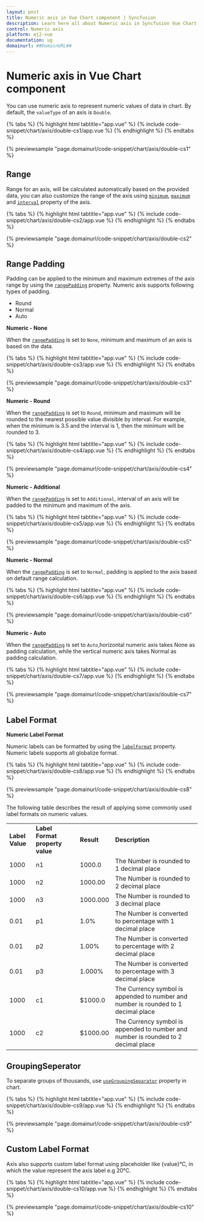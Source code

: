 ```yaml
---
layout: post
title: Numeric axis in Vue Chart component | Syncfusion
description: Learn here all about Numeric axis in Syncfusion Vue Chart component of Syncfusion Essential JS 2 and more.
control: Numeric axis 
platform: ej2-vue
documentation: ug
domainurl: ##DomainURL##
---
```


<!-- markdownlint-disable MD036 -->

# Numeric axis in Vue Chart component

You can use numeric axis to represent numeric values of data in chart. By default, the `valueType` of an axis is `Double`.

{% tabs %}
{% highlight html tabtitle="app.vue" %}
{% include code-snippet/chart/axis/double-cs1/app.vue %}
{% endhighlight %}
{% endtabs %}
        
{% previewsample "page.domainurl/code-snippet/chart/axis/double-cs1" %}

## Range

Range for an axis, will be calculated automatically based on the provided data, you can also customize the range of the axis using [`minimum`](api-axisDirective.html#minimum-any), [`maximum`](api-axisDirective.html#maximum-any) and [`interval`](api-axisDirective.html#interval-any) property of the axis.

{% tabs %}
{% highlight html tabtitle="app.vue" %}
{% include code-snippet/chart/axis/double-cs2/app.vue %}
{% endhighlight %}
{% endtabs %}
        
{% previewsample "page.domainurl/code-snippet/chart/axis/double-cs2" %}

## Range Padding

Padding can be applied to the minimum and maximum extremes of the axis range by using the
[`rangePadding`](api-axisDirective.html#rangepadding-any) property. Numeric axis supports following types of padding.
* Round
* Normal
* Auto

**Numeric - None**

When the [`rangePadding`](https://ej2.syncfusion.com/vue/documentation/api/chart/axis/#rangepadding) is set to `None`, minimum and maximum of an axis is based on the data.

{% tabs %}
{% highlight html tabtitle="app.vue" %}
{% include code-snippet/chart/axis/double-cs3/app.vue %}
{% endhighlight %}
{% endtabs %}
        
{% previewsample "page.domainurl/code-snippet/chart/axis/double-cs3" %}

**Numeric - Round**

When the [`rangePadding`](https://ej2.syncfusion.com/vue/documentation/api/chart/axis/#rangepadding) is set to `Round`, minimum and maximum will be
rounded to the nearest possible value divisible by interval. For example, when the minimum is 3.5 and the interval is 1, then the minimum will be rounded to 3.

{% tabs %}
{% highlight html tabtitle="app.vue" %}
{% include code-snippet/chart/axis/double-cs4/app.vue %}
{% endhighlight %}
{% endtabs %}
        
{% previewsample "page.domainurl/code-snippet/chart/axis/double-cs4" %}

**Numeric - Additional**

When the [`rangePadding`](https://ej2.syncfusion.com/vue/documentation/api/chart/axis/#rangepadding) is set to `Additional`, interval of an axis will
be padded to the minimum and maximum of the axis.

{% tabs %}
{% highlight html tabtitle="app.vue" %}
{% include code-snippet/chart/axis/double-cs5/app.vue %}
{% endhighlight %}
{% endtabs %}
        
{% previewsample "page.domainurl/code-snippet/chart/axis/double-cs5" %}

**Numeric - Normal**

When the [`rangePadding`](https://ej2.syncfusion.com/vue/documentation/api/chart/axis/#rangepadding) is set to `Normal`, padding is applied to the axis
based on default range calculation.

{% tabs %}
{% highlight html tabtitle="app.vue" %}
{% include code-snippet/chart/axis/double-cs6/app.vue %}
{% endhighlight %}
{% endtabs %}
        
{% previewsample "page.domainurl/code-snippet/chart/axis/double-cs6" %}

**Numeric - Auto**

When the [`rangePadding`](https://ej2.syncfusion.com/vue/documentation/api/chart/axis/#rangepadding) is set to `Auto`,horizontal numeric axis takes
None as padding calculation, while the vertical numeric axis takes Normal as padding calculation.

{% tabs %}
{% highlight html tabtitle="app.vue" %}
{% include code-snippet/chart/axis/double-cs7/app.vue %}
{% endhighlight %}
{% endtabs %}
        
{% previewsample "page.domainurl/code-snippet/chart/axis/double-cs7" %}

## Label Format

**Numeric Label Format**

Numeric labels can be formatted by using the [`labelFormat`](https://ej2.syncfusion.com/vue/documentation/api/chart/axis/#labelformat) property.
Numeric labels supports all globalize format.

{% tabs %}
{% highlight html tabtitle="app.vue" %}
{% include code-snippet/chart/axis/double-cs8/app.vue %}
{% endhighlight %}
{% endtabs %}
        
{% previewsample "page.domainurl/code-snippet/chart/axis/double-cs8" %}

The following table describes the result of applying some commonly used label formats on numeric values.

<!-- markdownlint-disable MD033 -->

<table>
<tr>
<td><b>Label Value</b></td>
<td><b>Label Format property value</b></td>
<td><b>Result </b></td>
<td><b>Description </b></td>
</tr>
<tr>
<td>1000</td>
<td>n1</td>
<td>1000.0</td>
<td>The Number is rounded to 1 decimal place</td>
</tr>
<tr>
<td>1000</td>
<td>n2</td>
<td>1000.00</td>
<td>The Number is rounded to 2 decimal place</td>
</tr>
<tr>
<td>1000</td>
<td>n3</td>
<td>1000.000</td>
<td>The Number is rounded to 3 decimal place</td>
</tr>
<tr>
<td>0.01</td>
<td>p1</td>
<td>1.0%</td>
<td>The Number is converted to percentage with 1 decimal place</td>
</tr>
<tr>
<td>0.01</td>
<td>p2</td>
<td>1.00%</td>
<td>The Number is converted to percentage with 2 decimal place</td>
</tr>
<tr>
<td>0.01</td>
<td>p3</td>
<td>1.000%</td>
<td>The Number is converted to percentage with 3 decimal place</td>
</tr>
<tr>
<td>1000</td>
<td>c1</td>
<td>$1000.0</td>
<td>The Currency symbol is appended to number and number is rounded to 1 decimal place</td>
</tr>
<tr>
<td>1000</td>
<td>c2</td>
<td>$1000.00</td>
<td>The Currency symbol is appended to number and number is rounded to 2 decimal place</td>
</tr>
</table>

## GroupingSeperator

To separate groups of thousands, use [`useGroupingSeparator`](https://ej2.syncfusion.com/vue/documentation/api/chart/chartModel/#usegroupingseparator)
property in chart.

{% tabs %}
{% highlight html tabtitle="app.vue" %}
{% include code-snippet/chart/axis/double-cs9/app.vue %}
{% endhighlight %}
{% endtabs %}
        
{% previewsample "page.domainurl/code-snippet/chart/axis/double-cs9" %}

## Custom Label Format

Axis also supports custom label format using placeholder like {value}°C, in which the value represent the axis
label e.g 20°C.

{% tabs %}
{% highlight html tabtitle="app.vue" %}
{% include code-snippet/chart/axis/double-cs10/app.vue %}
{% endhighlight %}
{% endtabs %}
        
{% previewsample "page.domainurl/code-snippet/chart/axis/double-cs10" %}